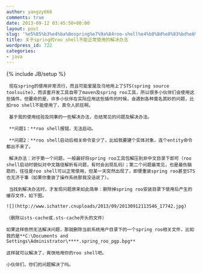 ```yaml
---
author: yangzy666
comments: true
date: 2013-09-12 03:45:50+00:00
layout: post
slug: '%e5%85%b3%e4%ba%8espring%e7%9a%84roo-shell%e4%b8%8d%e8%83%bd%e6%ad%a3%e5%b8%b8%e4%bd%bf%e7%94%a8%e7%9a%84%e8%a7%a3%e5%86%b3%e5%8a%9e%e6%b3%95'
title: 关于spring的roo shell不能正常使用的解决办法
wordpress_id: 722
categories:
- java
---
```

{% include JB/setup %}

	 现在spring的使用非常流行，而且可能爱屋及乌地用上了STS(spring source toolsuite)，而该套开发工具自带了maven及spring roo工具，所以很多小伙伴们会使用这些插件。但要命的是，许多小伙伴在实际应用这些插件的时候，会遇到各种莫名其妙的问题，比如roo shell不能使用了，真令人抓狂啊。

	 基于我的使用经验及同事的一些解决办法，总结常见的问题及解决办法。

	 **问题1：**roo shell报错，无法启动。

	 **问题2：**roo shell启动后相关命令变少了，比如我要建个实体对象，连个entity命令都出不来了。

	 解决办法：对于第一个问题，一般最好将spring roo工具包解压到非中文目录下即可（roo shell启动时貌似对中文路径解析有问题，有时会出现乱码）；第二个问题最常见，也是最伤脑筋的，往往是roo shell可以正常使用，但某一天突然出现了，即便重装spring roo甚至STS也无济于事（如果你重装了操作系统那我没话说了）。

	 当找到解决办法时，才发现问题原来如此简单：删除掉spring roo安装目录下使用后产生的缓存文件，如下图。

	![](http://www.ichatter.cnuploads/2013/09/20130912113546_17742.jpg)

	（删除以sts-cache或.sts-cache开头的文件）

	如果这样依然无法解决问题，那就删除当前系统用户目录下的一个spring roo相关文件，比如我的是**C:\Documents and Settings\Administrator\****.spring_roo_pgp.bpg**

	这样就可以解决了，爽快地用你的roo shell吧。

	小伙伴们，你们的问题解决了吗。
